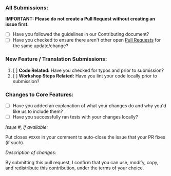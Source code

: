 
### All Submissions:

**IMPORTANT: Please do not create a Pull Request without creating an issue first.**

* [ ] Have you followed the guidelines in our Contributing document?
* [ ] Have you checked to ensure there aren't other open [Pull Requests](../../../pulls) for the same update/change?

### New Feature / Translation Submissions:

1. [ ] **Code Related:** Have you checked for typos and prior to submission?
2. [ ] **Workshop Steps Related:** Have you lint your code locally prior to submission?

### Changes to Core Features:

* [ ] Have you added an explanation of what your changes do and why you'd like us to include them?
* [ ] Have you successfully ran tests with your changes locally?

*Issue #, if available:*

Put closes `#XXXX` in your comment to auto-close the issue that your PR fixes (if such).

*Description of changes:*


By submitting this pull request, I confirm that you can use, modify, copy, and redistribute this contribution, under the terms of your choice.
